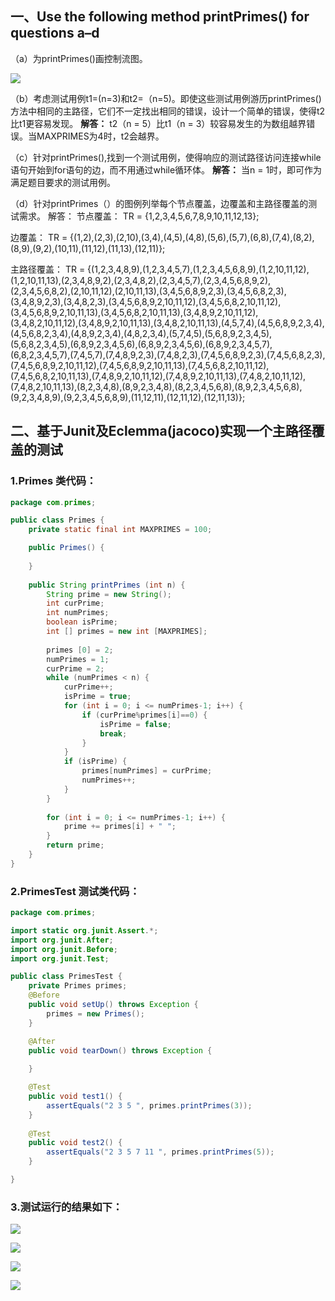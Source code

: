 ## 一、Use the following method printPrimes() for questions a–d

（a）为printPrimes()画控制流图。

![](http://i1.piimg.com/567571/98d66de59714b844.png)

（b）考虑测试用例t1=(n=3)和t2=（n=5)。即使这些测试用例游历printPrimes()方法中相同的主路径，它们不一定找出相同的错误，设计一个简单的错误，使得t2比t1更容易发现。
<strong>解答：</strong>
t2（n = 5）比t1（n = 3）较容易发生的为数组越界错误。当MAXPRIMES为4时，t2会越界。

（c）针对printPrimes(),找到一个测试用例，使得响应的测试路径访问连接while语句开始到for语句的边，而不用通过while循环体。
<strong>解答：</strong>
当n = 1时，即可作为满足题目要求的测试用例。

（d）针对printPrimes（）的图例列举每个节点覆盖，边覆盖和主路径覆盖的测试需求。
解答：
节点覆盖：
TR = {1,2,3,4,5,6,7,8,9,10,11,12,13};

边覆盖：
TR = {(1,2),(2,3),(2,10),(3,4),(4,5),(4,8),(5,6),(5,7),(6,8),(7,4),(8,2),(8,9),(9,2),(10,11),(11,12),(11,13),(12,11)};

主路径覆盖：
TR = {(1,2,3,4,8,9),(1,2,3,4,5,7),(1,2,3,4,5,6,8,9),(1,2,10,11,12),(1,2,10,11,13),(2,3,4,8,9,2),(2,3,4,8,2),(2,3,4,5,7),(2,3,4,5,6,8,9,2),(2,3,4,5,6,8,2),(2,10,11,12),(2,10,11,13),(3,4,5,6,8,9,2,3),(3,4,5,6,8,2,3),(3,4,8,9,2,3),(3,4,8,2,3),(3,4,5,6,8,9,2,10,11,12),(3,4,5,6,8,2,10,11,12),(3,4,5,6,8,9,2,10,11,13),(3,4,5,6,8,2,10,11,13),(3,4,8,9,2,10,11,12),(3,4,8,2,10,11,12),(3,4,8,9,2,10,11,13),(3,4,8,2,10,11,13),(4,5,7,4),(4,5,6,8,9,2,3,4),(4,5,6,8,2,3,4),(4,8,9,2,3,4),(4,8,2,3,4),(5,7,4,5),(5,6,8,9,2,3,4,5),(5,6,8,2,3,4,5),(6,8,9,2,3,4,5,6),(6,8,9,2,3,4,5,6),(6,8,9,2,3,4,5,7),(6,8,2,3,4,5,7),(7,4,5,7),(7,4,8,9,2,3),(7,4,8,2,3),(7,4,5,6,8,9,2,3),(7,4,5,6,8,2,3),(7,4,5,6,8,9,2,10,11,12),(7,4,5,6,8,9,2,10,11,13),(7,4,5,6,8,2,10,11,12),(7,4,5,6,8,2,10,11,13),(7,4,8,9,2,10,11,12),(7,4,8,9,2,10,11,13),(7,4,8,2,10,11,12),(7,4,8,2,10,11,13),(8,2,3,4,8),(8,9,2,3,4,8),(8,2,3,4,5,6,8),(8,9,2,3,4,5,6,8),(9,2,3,4,8,9),(9,2,3,4,5,6,8,9),(11,12,11),(12,11,12),(12,11,13)};


## 二、基于Junit及Eclemma(jacoco)实现一个主路径覆盖的测试

### 1.Primes 类代码：

```java
package com.primes;

public class Primes {
    private static final int MAXPRIMES = 100;

    public Primes() {
    	
    }    
    
    public String printPrimes (int n) { 
        String prime = new String();
        int curPrime;  
        int numPrimes; 
        boolean isPrime; 
        int [] primes = new int [MAXPRIMES]; 
        
        primes [0] = 2; 
        numPrimes = 1; 
        curPrime = 2; 
        while (numPrimes < n) { 
            curPrime++; 
            isPrime = true; 
            for (int i = 0; i <= numPrimes-1; i++) { 
                if (curPrime%primes[i]==0) { 
                    isPrime = false; 
                    break; 
                } 
            } 
            if (isPrime) { 
                primes[numPrimes] = curPrime; 
                numPrimes++; 
            } 
        } 
        
        for (int i = 0; i <= numPrimes-1; i++) {  
            prime += primes[i] + " ";
        } 
        return prime;
    } 
}

```

### 2.PrimesTest 测试类代码：

```java
package com.primes;

import static org.junit.Assert.*;
import org.junit.After;
import org.junit.Before;
import org.junit.Test;

public class PrimesTest {
	private Primes primes;
    @Before
    public void setUp() throws Exception {
    	primes = new Primes();
    }

    @After
    public void tearDown() throws Exception {
    	
    }

    @Test
    public void test1() {
        assertEquals("2 3 5 ", primes.printPrimes(3));
    }
    
    @Test
    public void test2() {
        assertEquals("2 3 5 7 11 ", primes.printPrimes(5));
    }

}

```

### 3.测试运行的结果如下：

![](http://p1.bpimg.com/567571/1ff9b40fa8f12567.png)

![](http://p1.bpimg.com/567571/ef21caa47420023e.png)

![](http://p1.bqimg.com/567571/ae480e7fa6e64cca.png)

![](http://p1.bpimg.com/567571/4357eb8804cd59dc.png)